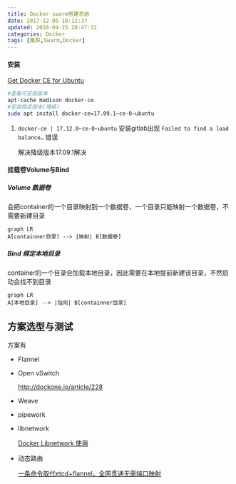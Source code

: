 ```yaml
---
title: Docker swarm搭建总结
date: 2017-12-05 16:12:37
updated: 2018-04-25 20:47:32categories: Docker
tags: [集群,Swarm,Docker]
---
```


#### 安装

[Get Docker CE for Ubuntu](https://docs.docker.com/engine/installation/linux/docker-ce/ubuntu/)

```sh
#查看可安装版本
apt-cache madison docker-ce
#安装指定版本(降级)
sudo apt install docker-ce=17.09.1~ce-0~ubuntu
```

1. `docker-ce | 17.12.0~ce-0~ubuntu` 安装gitlab出现 `Failed to find a load balance…` 错误

   解决降级版本17.09.1解决


#### 挂载卷Volume与Bind

##### Volume 数据卷

会把container的一个目录映射到一个数据卷，一个目录只能映射一个数据卷，不需要新建目录

```mermaid
graph LR
A[containner目录] --> |映射| B[数据卷]
```

##### Bind 绑定本地目录

container的一个目录会加载本地目录，因此需要在本地提前新建该目录，不然启动会找不到目录

```mermaid
graph LR
A[本地目录] --> |指向| B[containner目录]
```



## 方案选型与测试

方案有

- Flannel

- Open vSwitch

  http://dockone.io/article/228

- Weave

- pipework

- libnetwork

  [Docker Libnetwork 使用](http://dockone.io/article/1100)

- 动态路由

  [一条命令取代etcd+flannel，全网贯通无需端口映射](http://dockone.io/article/466)




